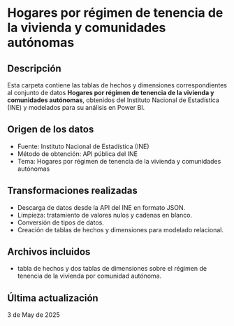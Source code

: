 # Hogares por régimen de tenencia de la vivienda y comunidades autónomas

## Descripción
Esta carpeta contiene las tablas de hechos y dimensiones correspondientes al conjunto de datos **Hogares por régimen de tenencia de la vivienda y comunidades autónomas**, obtenidos del Instituto Nacional de Estadística (INE) y modelados para su análisis en Power BI.

## Origen de los datos
- Fuente: Instituto Nacional de Estadística (INE)
- Método de obtención: API pública del INE
- Tema: Hogares por régimen de tenencia de la vivienda y comunidades autónomas

## Transformaciones realizadas
- Descarga de datos desde la API del INE en formato JSON.
- Limpieza: tratamiento de valores nulos y cadenas en blanco.
- Conversión de tipos de datos.
- Creación de tablas de hechos y dimensiones para modelado relacional.

## Archivos incluidos
- tabla de hechos y dos tablas de dimensiones sobre el régimen de tenencia de la vivienda por comunidad autónoma.

## Última actualización
3 de May de 2025

